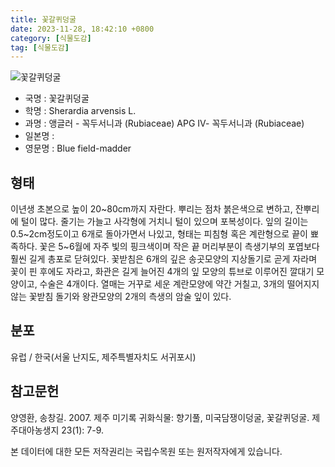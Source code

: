 ```yaml
---
title: 꽃갈퀴덩굴
date: 2023-11-28, 18:42:10 +0800
category: [식물도감]
tag: [식물도감]
---
```




![꽃갈퀴덩굴](http://www.nature.go.kr/fileUpload/plants/basic/Rubiaceae/Sherardia/34343/34343_20230821142557199files_th2.jpg)
- 국명 : 꽃갈퀴덩굴
- 학명 : Sherardia arvensis L.
- 과명 : 앵글러 - 꼭두서니과 (Rubiaceae) APG Ⅳ- 꼭두서니과 (Rubiaceae)
- 일본명 : 
- 영문명 : Blue field-madder


## 형태
이년생 초본으로 높이  20~80cm까지 자란다. 뿌리는 점차 붉은색으로 변하고, 잔뿌리에 털이 많다. 줄기는 가늘고 사각형에 거치니 털이 있으며 포복성이다. 잎의 길이는 0.5~2cm정도이고 6개로 돌아가면서 나있고, 형태는 피침형 혹은 계란형으로 끝이 뾰족하다. 꽃은 5~6월에 자주 빛의 핑크색이며 작은 끝 머리부분이 측생기부의 포엽보다 훨씬 길게 총포로 닫혀있다. 꽃받침은 6개의 깊은 송곳모양의 지상돌기로 곧게 자라며 꽃이 핀 후에도 자라고, 화관은 길게 늘어진 4개의 잎 모양의 튜브로 이루어진 깔대기 모양이고, 수술은 4개이다. 열매는 거꾸로 세운 계란모양에 약간 거칠고, 3개의 떨어지지 않는 꽃받침 돌기와 왕관모양의 2개의 측생의 암술 잎이 있다.
## 분포
유럽 / 한국(서울 난지도, 제주특별자치도 서귀포시)
## 참고문헌
양영환, 송창길. 2007. 제주 미기록 귀화식물: 향기풀, 미국담쟁이덩굴, 꽃갈퀴덩굴. 제주대아농생지 23(1): 7-9.






본 데이터에 대한 모든 저작권리는 국립수목원 또는 원저작자에게 있습니다.
